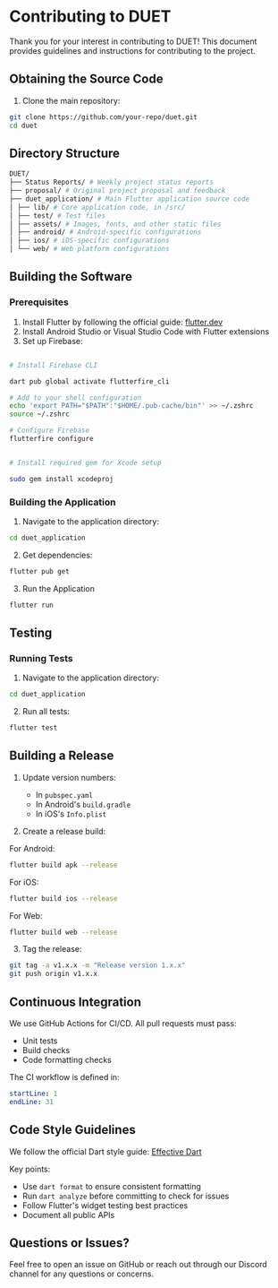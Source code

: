 # Contributing to DUET

Thank you for your interest in contributing to DUET! This document provides guidelines and instructions for contributing to the project.

## Obtaining the Source Code

1. Clone the main repository:

```bash
git clone https://github.com/your-repo/duet.git
cd duet
```

## Directory Structure

```bash
DUET/
├── Status Reports/ # Weekly project status reports
├── proposal/ # Original project proposal and feedback
├── duet_application/ # Main Flutter application source code
│ ├── lib/ # Core application code, in /src/
│ ├── test/ # Test files
│ ├── assets/ # Images, fonts, and other static files
│ ├── android/ # Android-specific configurations
│ ├── ios/ # iOS-specific configurations
│ └── web/ # Web platform configurations
```


## Building the Software

### Prerequisites

1. Install Flutter by following the official guide: [flutter.dev](https://flutter.dev/docs/get-started/install)
2. Install Android Studio or Visual Studio Code with Flutter extensions
3. Set up Firebase:

```bash

# Install Firebase CLI

dart pub global activate flutterfire_cli

# Add to your shell configuration
echo 'export PATH="$PATH":"$HOME/.pub-cache/bin"' >> ~/.zshrc
source ~/.zshrc

# Configure Firebase
flutterfire configure


# Install required gem for Xcode setup

sudo gem install xcodeproj
```

### Building the Application

1. Navigate to the application directory:

```bash
cd duet_application
```

2. Get dependencies:

```bash
flutter pub get
```

3. Run the Application

```bash
flutter run
```

## Testing

### Running Tests

1. Navigate to the application directory:

```bash
cd duet_application
```

2. Run all tests:

```bash
flutter test
```

## Building a Release

1. Update version numbers:
   - In `pubspec.yaml`
   - In Android's `build.gradle`
   - In iOS's `Info.plist`

2. Create a release build:

For Android:
```bash
flutter build apk --release
```

For iOS:
```bash
flutter build ios --release
```

For Web:
```bash
flutter build web --release
```

3. Tag the release:
```bash
git tag -a v1.x.x -m "Release version 1.x.x"
git push origin v1.x.x
```

## Continuous Integration

We use GitHub Actions for CI/CD. All pull requests must pass:
- Unit tests
- Build checks
- Code formatting checks

The CI workflow is defined in:
```yaml:.github/workflows/unit_tests.yaml
startLine: 1
endLine: 31
```

## Code Style Guidelines

We follow the official Dart style guide: [Effective Dart](https://dart.dev/effective-dart/style)

Key points:
- Use `dart format` to ensure consistent formatting
- Run `dart analyze` before committing to check for issues
- Follow Flutter's widget testing best practices
- Document all public APIs

## Questions or Issues?

Feel free to open an issue on GitHub or reach out through our Discord channel for any questions or concerns.

